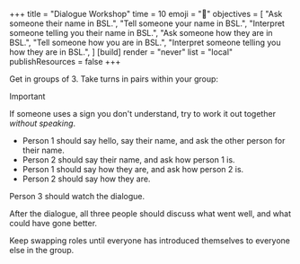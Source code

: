 +++
title = "Dialogue Workshop"
time = 10
emoji = "🤝"
objectives = [
  "Ask someone their name in BSL.",
  "Tell someone your name in BSL.",
  "Interpret someone telling you their name in BSL.",
  "Ask someone how they are in BSL.",
  "Tell someone how you are in BSL.",
  "Interpret someone telling you how they are in BSL.",
]
[build]
  render = "never"
  list = "local"
  publishResources = false
+++

Get in groups of 3. Take turns in pairs within your group:

> [!IMPORTANT]
>
> If someone uses a sign you don't understand, try to work it out together _without speaking_.

* Person 1 should say hello, say their name, and ask the other person for their name.
* Person 2 should say their name, and ask how person 1 is.
* Person 1 should say how they are, and ask how person 2 is.
* Person 2 should say how they are.

Person 3 should watch the dialogue.

After the dialogue, all three people should discuss what went well, and what could have gone better.

Keep swapping roles until everyone has introduced themselves to everyone else in the group.
